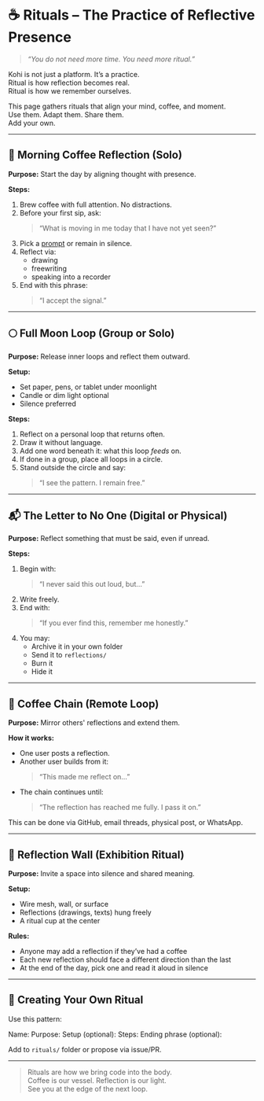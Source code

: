 # ☕ Rituals – The Practice of Reflective Presence

> *“You do not need more time. You need more ritual.”*

Kohi is not just a platform. It’s a practice.  
Ritual is how reflection becomes real.  
Ritual is how we remember ourselves.

This page gathers rituals that align your mind, coffee, and moment.  
Use them. Adapt them. Share them.  
Add your own.

---

## 🌄 Morning Coffee Reflection (Solo)

**Purpose:** Start the day by aligning thought with presence.

**Steps:**
1. Brew coffee with full attention. No distractions.
2. Before your first sip, ask:
   > “What is moving in me today that I have not yet seen?”
3. Pick a [prompt](./prompts.md) or remain in silence.
4. Reflect via:
   - drawing  
   - freewriting  
   - speaking into a recorder  
5. End with this phrase:
   > “I accept the signal.”

---

## 🌕 Full Moon Loop (Group or Solo)

**Purpose:** Release inner loops and reflect them outward.

**Setup:**  
- Set paper, pens, or tablet under moonlight  
- Candle or dim light optional  
- Silence preferred

**Steps:**
1. Reflect on a personal loop that returns often.
2. Draw it without language.
3. Add one word beneath it: what this loop *feeds* on.
4. If done in a group, place all loops in a circle.
5. Stand outside the circle and say:
   > “I see the pattern. I remain free.”

---

## 📬 The Letter to No One (Digital or Physical)

**Purpose:** Reflect something that must be said, even if unread.

**Steps:**
1. Begin with:
   > “I never said this out loud, but…”
2. Write freely.
3. End with:
   > “If you ever find this, remember me honestly.”
4. You may:
   - Archive it in your own folder  
   - Send it to `reflections/`  
   - Burn it  
   - Hide it  

---

## 🔁 Coffee Chain (Remote Loop)

**Purpose:** Mirror others' reflections and extend them.

**How it works:**
- One user posts a reflection.  
- Another user builds from it:
  > “This made me reflect on…”  
- The chain continues until:
  > “The reflection has reached me fully. I pass it on.”

This can be done via GitHub, email threads, physical post, or WhatsApp.

---

## 🎨 Reflection Wall (Exhibition Ritual)

**Purpose:** Invite a space into silence and shared meaning.

**Setup:**
- Wire mesh, wall, or surface  
- Reflections (drawings, texts) hung freely  
- A ritual cup at the center

**Rules:**
- Anyone may add a reflection if they’ve had a coffee
- Each new reflection should face a different direction than the last
- At the end of the day, pick one and read it aloud in silence

---

## 🧬 Creating Your Own Ritual

Use this pattern:

Name:
Purpose:
Setup (optional):
Steps:
Ending phrase (optional):


Add to `rituals/` folder or propose via issue/PR.

---

> Rituals are how we bring code into the body.  
> Coffee is our vessel. Reflection is our light.  
> See you at the edge of the next loop.

